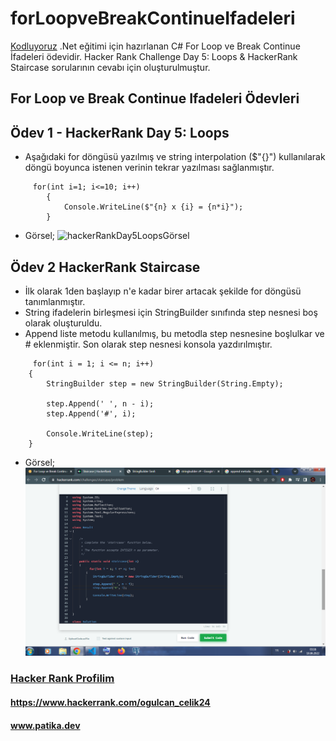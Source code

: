 # forLoopveBreakContinueIfadeleri
[Kodluyoruz](https://app.patika.dev/) .Net eğitimi için hazırlanan C# For Loop ve Break Continue İfadeleri ödevidir. Hacker Rank Challenge Day 5: Loops & HackerRank Staircase sorularının cevabı için oluşturulmuştur.
## For Loop ve Break Continue Ifadeleri Ödevleri

## Ödev 1 - HackerRank Day 5: Loops
- Aşağıdaki for döngüsü yazılmış ve string interpolation ($"{}") kullanılarak döngü boyunca istenen verinin tekrar yazılması sağlanmıştır.
```
     for(int i=1; i<=10; i++)
        {
            Console.WriteLine($"{n} x {i} = {n*i}");
        }
```
- Görsel;
    ![hackerRankDay5LoopsGörsel](hackerRankDay5LoopsG%C3%B6rsel.png)

## Ödev 2 HackerRank Staircase

- İlk olarak 1den başlayıp n'e kadar birer artacak şekilde for döngüsü tanımlanmıştır.
- String ifadelerin birleşmesi için StringBuilder sınıfında step nesnesi boş olarak oluşturuldu.
- Append liste metodu kullanılmış, bu metodla step nesnesine boşlulkar ve # eklenmiştir. Son olarak step nesnesi konsola yazdırılmıştır.

```
     for(int i = 1; i <= n; i++)
    {
        StringBuilder step = new StringBuilder(String.Empty);
            
        step.Append(' ', n - i);
        step.Append('#', i);
            
        Console.WriteLine(step);
    }

```

- Görsel;
    ![HackerRankStaircaseOdevGörsel](HackerRankStaircaseOdev.png)
    
### [Hacker Rank Profilim](https://www.hackerrank.com/ogulcan_celik24) 
#### https://www.hackerrank.com/ogulcan_celik24
#### www.patika.dev